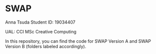 # SWAP

Anna Tsuda
Student ID: 19034407

UAL: CCI
MSc Creative Computing

In this repository, you can find the code for SWAP Version A and SWAP Version B (folders labeled accordingly).
